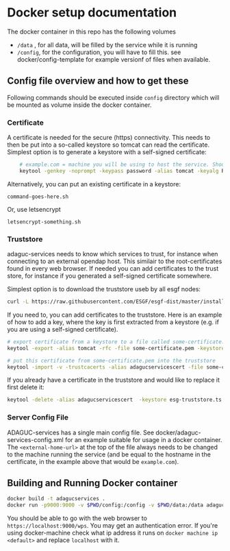# Docker setup documentation

The docker container in this repo has the following volumes

- `/data` , for all data, will be filled by the service while it is running
- `/config`, for the configuration, you will have to fill this. see docker/config-template for example versionf of files when available.

## Config file overview and how to get these
Following commands should be executed inside `config` directory which will be mounted as volume inside the docker container.
### Certificate

A certificate is needed for the secure (https) connectivity. This needs to then be put into a so-called keystore so tomcat can read the certificate. Simplest option is to generate a keystore with a self-signed certificate:

```sh
    # example.com = machine you will be using to host the service. Should be a valid dns entry.
    keytool -genkey -noprompt -keypass password -alias tomcat -keyalg RSA -storepass password -keystore keystore.jks -dname CN=example.com
```

Alternatively, you can put an existing certificate in a keystore:

    command-goes-here.sh

Or, use letsencrypt

    letsencrypt-something.sh

### Truststore

adaguc-services needs to know which services to trust, for instance when connecting to an external opendap host. This similair to the root-certificates found in every web browser. If needed you can add certificates to the trust store, for instance if you generated a self-signed certificate somewhere.

Simplest option is to download the truststore useb by all esgf nodes:

```sh
curl -L https://raw.githubusercontent.com/ESGF/esgf-dist/master/installer/certs/esg-truststore.ts > esg-truststore.ts
```

If you need to, you can add certificates to the truststore. Here is an example of how to add a key, where the key is first extracted from a keystore (e.g. if you are using a self-signed certificate).

```sh
# export certificate from a keystore to a file called some-certificate.pem
keytool -export -alias tomcat -rfc -file some-certificate.pem -keystore keystore.jks -storepass password

# put this certificate from some-certificate.pem into the truststore
keytool -import -v -trustcacerts -alias adagucservicescert -file some-certificate.pem -keystore truststore.ts -storepass changeit -noprompt
```

If you already have a certificate in the truststore and would like to replace it first delete it:
```sh
keytool -delete -alias adagucservicescert  -keystore esg-truststore.ts -storepass changeit -noprompt
```


### Server Config File

ADAGUC-services has a single main config file. See docker/adaguc-services-config.xml for an example suitable for usage in a docker container. The `<external-home-url>` at the top of the file always needs to be changed to the machine running the service (and be equal to the hostname in the certificate, in the example above that would be `example.com`).

## Building and Running Docker container
```sh
docker build -t adagucservices .
docker run -p9000:9000 -v $PWD/config:/config -v $PWD/data:/data adagucservices
```

You should be able to go with the web browser to `https://localhost:9000/wps`. You may get an authentication error.
If you're using docker-machine check what ip address it runs on `docker machine ip <default>` and replace `localhost` with it.
